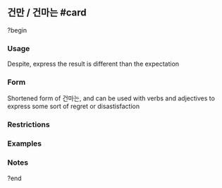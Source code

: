 ## 건만 / 건마는 #card
?begin
### Usage
Despite, express the result is different than the expectation
### Form
Shortened form of 건마는, and can be used with verbs and adjectives to express some sort of regret or disastisfaction
### Restrictions

### Examples
### Notes
?end
